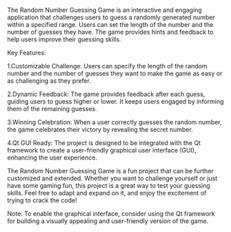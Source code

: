 The Random Number Guessing Game is an interactive and engaging application that challenges users to guess a randomly generated number within a specified range. Users can set the length of the number and the number of guesses they have. The game provides hints and feedback to help users improve their guessing skills.

Key Features:

1.Customizable Challenge: Users can specify the length of the random number and the number of guesses they want to make the game as easy or as challenging as they prefer.

2.Dynamic Feedback: The game provides feedback after each guess, guiding users to guess higher or lower. It keeps users engaged by informing them of the remaining guesses.

3.Winning Celebration: When a user correctly guesses the random number, the game celebrates their victory by revealing the secret number.

4.Qt GUI Ready: The project is designed to be integrated with the Qt framework to create a user-friendly graphical user interface (GUI), enhancing the user experience.

The Random Number Guessing Game is a fun project that can be further customized and extended. Whether you want to challenge yourself or just have some gaming fun, this project is a great way to test your guessing skills. Feel free to adapt and expand on it, and enjoy the excitement of trying to crack the code!

Note: To enable the graphical interface, consider using the Qt framework for building a visually appealing and user-friendly version of the game.
